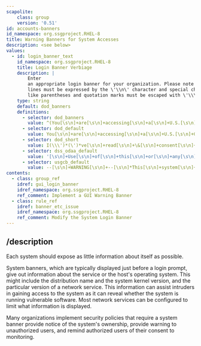 ```yaml
---
scapolite:
    class: group
    version: '0.51'
id: accounts-banners
id_namespace: org.ssgproject.RHEL-8
title: Warning Banners for System Accesses
description: <see below>
values:
  - id: login_banner_text
    id_namespace: org.ssgproject.RHEL-8
    title: Login Banner Verbiage
    description: |
        Enter
        an appropriate login banner for your organization. Please note that new
        lines must be expressed by the \'\\n\' character and special characters
        like parentheses and quotation marks must be escaped with \'\\\'.
    type: string
    default: dod_banners
    definitions:
      - selector: dod_banners
        value: ^(You[\s\n]+are[\s\n]+accessing[\s\n]+a[\s\n]+U.S.[\s\n]+Government[\s\n]+\(USG\)[\s\n]+Information[\s\n]+System[\s\n]+\(IS\)[\s\n]+that[\s\n]+is[\s\n]+provided[\s\n]+for[\s\n]+USG-authorized[\s\n]+use[\s\n]+only.[\s\n]*By[\s\n]+using[\s\n]+this[\s\n]+IS[\s\n]+\(which[\s\n]+includes[\s\n]+any[\s\n]+device[\s\n]+attached[\s\n]+to[\s\n]+this[\s\n]+IS\),[\s\n]+you[\s\n]+consent[\s\n]+to[\s\n]+the[\s\n]+following[\s\n]+conditions\:(\\n)*(\n)*-[\s\n]*The[\s\n]+USG[\s\n]+routinely[\s\n]+intercepts[\s\n]+and[\s\n]+monitors[\s\n]+communications[\s\n]+on[\s\n]+this[\s\n]+IS[\s\n]+for[\s\n]+purposes[\s\n]+including,[\s\n]+but[\s\n]+not[\s\n]+limited[\s\n]+to,[\s\n]+penetration[\s\n]+testing,[\s\n]+COMSEC[\s\n]+monitoring,[\s\n]+network[\s\n]+operations[\s\n]+and[\s\n]+defense,[\s\n]+personnel[\s\n]+misconduct[\s\n]+\(PM\),[\s\n]+law[\s\n]+enforcement[\s\n]+\(LE\),[\s\n]+and[\s\n]+counterintelligence[\s\n]+\(CI\)[\s\n]+investigations.(\\n)*(\n)*-[\s\n]*At[\s\n]+any[\s\n]+time,[\s\n]+the[\s\n]+USG[\s\n]+may[\s\n]+inspect[\s\n]+and[\s\n]+seize[\s\n]+data[\s\n]+stored[\s\n]+on[\s\n]+this[\s\n]+IS.(\\n)*(\n)*-[\s\n]*Communications[\s\n]+using,[\s\n]+or[\s\n]+data[\s\n]+stored[\s\n]+on,[\s\n]+this[\s\n]+IS[\s\n]+are[\s\n]+not[\s\n]+private,[\s\n]+are[\s\n]+subject[\s\n]+to[\s\n]+routine[\s\n]+monitoring,[\s\n]+interception,[\s\n]+and[\s\n]+search,[\s\n]+and[\s\n]+may[\s\n]+be[\s\n]+disclosed[\s\n]+or[\s\n]+used[\s\n]+for[\s\n]+any[\s\n]+USG-authorized[\s\n]+purpose.(\\n)*(\n)*-[\s\n]*This[\s\n]+IS[\s\n]+includes[\s\n]+security[\s\n]+measures[\s\n]+\(e.g.,[\s\n]+authentication[\s\n]+and[\s\n]+access[\s\n]+controls\)[\s\n]+to[\s\n]+protect[\s\n]+USG[\s\n]+interests--not[\s\n]+for[\s\n]+your[\s\n]+personal[\s\n]+benefit[\s\n]+or[\s\n]+privacy.(\\n)*(\n)*-[\s\n]*Notwithstanding[\s\n]+the[\s\n]+above,[\s\n]+using[\s\n]+this[\s\n]+IS[\s\n]+does[\s\n]+not[\s\n]+constitute[\s\n]+consent[\s\n]+to[\s\n]+PM,[\s\n]+LE[\s\n]+or[\s\n]+CI[\s\n]+investigative[\s\n]+searching[\s\n]+or[\s\n]+monitoring[\s\n]+of[\s\n]+the[\s\n]+content[\s\n]+of[\s\n]+privileged[\s\n]+communications,[\s\n]+or[\s\n]+work[\s\n]+product,[\s\n]+related[\s\n]+to[\s\n]+personal[\s\n]+representation[\s\n]+or[\s\n]+services[\s\n]+by[\s\n]+attorneys,[\s\n]+psychotherapists,[\s\n]+or[\s\n]+clergy,[\s\n]+and[\s\n]+their[\s\n]+assistants.[\s\n]+Such[\s\n]+communications[\s\n]+and[\s\n]+work[\s\n]+product[\s\n]+are[\s\n]+private[\s\n]+and[\s\n]+confidential.[\s\n]+See[\s\n]+User[\s\n]+Agreement[\s\n]+for[\s\n]+details.|I\'ve[\s\n]+read[\s\n]+\&[\s\n]+consent[\s\n]+to[\s\n]+terms[\s\n]+in[\s\n]+IS[\s\n]+user[\s\n]+agreem\'t$)
      - selector: dod_default
        value: You[\s\n]+are[\s\n]+accessing[\s\n]+a[\s\n]+U.S.[\s\n]+Government[\s\n]+\(USG\)[\s\n]+Information[\s\n]+System[\s\n]+\(IS\)[\s\n]+that[\s\n]+is[\s\n]+provided[\s\n]+for[\s\n]+USG-authorized[\s\n]+use[\s\n]+only.[\s\n]*By[\s\n]+using[\s\n]+this[\s\n]+IS[\s\n]+\(which[\s\n]+includes[\s\n]+any[\s\n]+device[\s\n]+attached[\s\n]+to[\s\n]+this[\s\n]+IS\),[\s\n]+you[\s\n]+consent[\s\n]+to[\s\n]+the[\s\n]+following[\s\n]+conditions\:(\\n)*(\n)*-[\s\n]*The[\s\n]+USG[\s\n]+routinely[\s\n]+intercepts[\s\n]+and[\s\n]+monitors[\s\n]+communications[\s\n]+on[\s\n]+this[\s\n]+IS[\s\n]+for[\s\n]+purposes[\s\n]+including,[\s\n]+but[\s\n]+not[\s\n]+limited[\s\n]+to,[\s\n]+penetration[\s\n]+testing,[\s\n]+COMSEC[\s\n]+monitoring,[\s\n]+network[\s\n]+operations[\s\n]+and[\s\n]+defense,[\s\n]+personnel[\s\n]+misconduct[\s\n]+\(PM\),[\s\n]+law[\s\n]+enforcement[\s\n]+\(LE\),[\s\n]+and[\s\n]+counterintelligence[\s\n]+\(CI\)[\s\n]+investigations.(\\n)*(\n)*-[\s\n]*At[\s\n]+any[\s\n]+time,[\s\n]+the[\s\n]+USG[\s\n]+may[\s\n]+inspect[\s\n]+and[\s\n]+seize[\s\n]+data[\s\n]+stored[\s\n]+on[\s\n]+this[\s\n]+IS.(\\n)*(\n)*-[\s\n]*Communications[\s\n]+using,[\s\n]+or[\s\n]+data[\s\n]+stored[\s\n]+on,[\s\n]+this[\s\n]+IS[\s\n]+are[\s\n]+not[\s\n]+private,[\s\n]+are[\s\n]+subject[\s\n]+to[\s\n]+routine[\s\n]+monitoring,[\s\n]+interception,[\s\n]+and[\s\n]+search,[\s\n]+and[\s\n]+may[\s\n]+be[\s\n]+disclosed[\s\n]+or[\s\n]+used[\s\n]+for[\s\n]+any[\s\n]+USG-authorized[\s\n]+purpose.(\\n)*(\n)*-[\s\n]*This[\s\n]+IS[\s\n]+includes[\s\n]+security[\s\n]+measures[\s\n]+\(e.g.,[\s\n]+authentication[\s\n]+and[\s\n]+access[\s\n]+controls\)[\s\n]+to[\s\n]+protect[\s\n]+USG[\s\n]+interests--not[\s\n]+for[\s\n]+your[\s\n]+personal[\s\n]+benefit[\s\n]+or[\s\n]+privacy.(\\n)*(\n)*-[\s\n]*Notwithstanding[\s\n]+the[\s\n]+above,[\s\n]+using[\s\n]+this[\s\n]+IS[\s\n]+does[\s\n]+not[\s\n]+constitute[\s\n]+consent[\s\n]+to[\s\n]+PM,[\s\n]+LE[\s\n]+or[\s\n]+CI[\s\n]+investigative[\s\n]+searching[\s\n]+or[\s\n]+monitoring[\s\n]+of[\s\n]+the[\s\n]+content[\s\n]+of[\s\n]+privileged[\s\n]+communications,[\s\n]+or[\s\n]+work[\s\n]+product,[\s\n]+related[\s\n]+to[\s\n]+personal[\s\n]+representation[\s\n]+or[\s\n]+services[\s\n]+by[\s\n]+attorneys,[\s\n]+psychotherapists,[\s\n]+or[\s\n]+clergy,[\s\n]+and[\s\n]+their[\s\n]+assistants.[\s\n]+Such[\s\n]+communications[\s\n]+and[\s\n]+work[\s\n]+product[\s\n]+are[\s\n]+private[\s\n]+and[\s\n]+confidential.[\s\n]+See[\s\n]+User[\s\n]+Agreement[\s\n]+for[\s\n]+details.
      - selector: dod_short
        value: I(\\\')*(\')*ve[\s\n]+read[\s\n]+\&[\s\n]+consent[\s\n]+to[\s\n]+terms[\s\n]+in[\s\n]+IS[\s\n]+user[\s\n]+agreement.
      - selector: dss_odaa_default
        value: '[\s\n]+Use[\s\n]+of[\s\n]+this[\s\n]+or[\s\n]+any[\s\n]+other[\s\n]+DoD[\s\n]+interest[\s\n]+computer[\s\n]+system[\s\n]+constitutes[\s\n]+consent[\s\n]+to[\s\n]+monitoring[\s\n]+at[\s\n]+all[\s\n]+times.[\s\n]+This[\s\n]+is[\s\n]+a[\s\n]+DoD[\s\n]+interest[\s\n]+computer[\s\n]+system.[\s\n]+All[\s\n]+DoD[\s\n]+interest[\s\n]+computer[\s\n]+systems[\s\n]+and[\s\n]+related[\s\n]+equipment[\s\n]+are[\s\n]+intended[\s\n]+for[\s\n]+the[\s\n]+communication,[\s\n]+transmission,[\s\n]+processing,[\s\n]+and[\s\n]+storage[\s\n]+of[\s\n]+official[\s\n]+U.S.[\s\n]+Government[\s\n]+or[\s\n]+other[\s\n]+authorized[\s\n]+information[\s\n]+only.[\s\n]+All[\s\n]+DoD[\s\n]+interest[\s\n]+computer[\s\n]+systems[\s\n]+are[\s\n]+subject[\s\n]+to[\s\n]+monitoring[\s\n]+at[\s\n]+all[\s\n]+times[\s\n]+to[\s\n]+ensure[\s\n]+proper[\s\n]+functioning[\s\n]+of[\s\n]+equipment[\s\n]+and[\s\n]+systems[\s\n]+including[\s\n]+security[\s\n]+devices[\s\n]+and[\s\n]+systems,[\s\n]+to[\s\n]+prevent[\s\n]+unauthorized[\s\n]+use[\s\n]+and[\s\n]+violations[\s\n]+of[\s\n]+statutes[\s\n]+and[\s\n]+security[\s\n]+regulations,[\s\n]+to[\s\n]+deter[\s\n]+criminal[\s\n]+activity,[\s\n]+and[\s\n]+for[\s\n]+other[\s\n]+similar[\s\n]+purposes.[\s\n]+Any[\s\n]+user[\s\n]+of[\s\n]+a[\s\n]+DoD[\s\n]+interest[\s\n]+computer[\s\n]+system[\s\n]+should[\s\n]+be[\s\n]+aware[\s\n]+that[\s\n]+any[\s\n]+information[\s\n]+placed[\s\n]+in[\s\n]+the[\s\n]+system[\s\n]+is[\s\n]+subject[\s\n]+to[\s\n]+monitoring[\s\n]+and[\s\n]+is[\s\n]+not[\s\n]+subject[\s\n]+to[\s\n]+any[\s\n]+expectation[\s\n]+of[\s\n]+privacy.[\s\n]+If[\s\n]+monitoring[\s\n]+of[\s\n]+this[\s\n]+or[\s\n]+any[\s\n]+other[\s\n]+DoD[\s\n]+interest[\s\n]+computer[\s\n]+system[\s\n]+reveals[\s\n]+possible[\s\n]+evidence[\s\n]+of[\s\n]+violation[\s\n]+of[\s\n]+criminal[\s\n]+statutes,[\s\n]+this[\s\n]+evidence[\s\n]+and[\s\n]+any[\s\n]+other[\s\n]+related[\s\n]+information,[\s\n]+including[\s\n]+identification[\s\n]+information[\s\n]+about[\s\n]+the[\s\n]+user,[\s\n]+may[\s\n]+be[\s\n]+provided[\s\n]+to[\s\n]+law[\s\n]+enforcement[\s\n]+officials.[\s\n]+If[\s\n]+monitoring[\s\n]+of[\s\n]+this[\s\n]+or[\s\n]+any[\s\n]+other[\s\n]+DoD[\s\n]+interest[\s\n]+computer[\s\n]+systems[\s\n]+reveals[\s\n]+violations[\s\n]+of[\s\n]+security[\s\n]+regulations[\s\n]+or[\s\n]+unauthorized[\s\n]+use,[\s\n]+employees[\s\n]+who[\s\n]+violate[\s\n]+security[\s\n]+regulations[\s\n]+or[\s\n]+make[\s\n]+unauthorized[\s\n]+use[\s\n]+of[\s\n]+DoD[\s\n]+interest[\s\n]+computer[\s\n]+systems[\s\n]+are[\s\n]+subject[\s\n]+to[\s\n]+appropriate[\s\n]+disciplinary[\s\n]+action.[\s\n]+Use[\s\n]+of[\s\n]+this[\s\n]+or[\s\n]+any[\s\n]+other[\s\n]+DoD[\s\n]+interest[\s\n]+computer[\s\n]+system[\s\n]+constitutes[\s\n]+consent[\s\n]+to[\s\n]+monitoring[\s\n]+at[\s\n]+all[\s\n]+times.'
      - selector: usgcb_default
        value: --[\s\n]+WARNING[\s\n]+--[\s\n]*This[\s\n]+system[\s\n]+is[\s\n]+for[\s\n]+the[\s\n]+use[\s\n]+of[\s\n]+authorized[\s\n]+users[\s\n]+only.[\s\n]+Individuals[\s\n]*using[\s\n]+this[\s\n]+computer[\s\n]+system[\s\n]+without[\s\n]+authority[\s\n]+or[\s\n]+in[\s\n]+excess[\s\n]+of[\s\n]+their[\s\n]*authority[\s\n]+are[\s\n]+subject[\s\n]+to[\s\n]+having[\s\n]+all[\s\n]+their[\s\n]+activities[\s\n]+on[\s\n]+this[\s\n]+system[\s\n]*monitored[\s\n]+and[\s\n]+recorded[\s\n]+by[\s\n]+system[\s\n]+personnel.[\s\n]+Anyone[\s\n]+using[\s\n]+this[\s\n]*system[\s\n]+expressly[\s\n]+consents[\s\n]+to[\s\n]+such[\s\n]+monitoring[\s\n]+and[\s\n]+is[\s\n]+advised[\s\n]+that[\s\n]*if[\s\n]+such[\s\n]+monitoring[\s\n]+reveals[\s\n]+possible[\s\n]+evidence[\s\n]+of[\s\n]+criminal[\s\n]+activity[\s\n]*system[\s\n]+personal[\s\n]+may[\s\n]+provide[\s\n]+the[\s\n]+evidence[\s\n]+of[\s\n]+such[\s\n]+monitoring[\s\n]+to[\s\n]+law[\s\n]*enforcement[\s\n]+officials.
contents:
  - class: group_ref
    idref: gui_login_banner
    idref_namespace: org.ssgproject.RHEL-8
    ref_comment: Implement a GUI Warning Banner
  - class: rule_ref
    idref: banner_etc_issue
    idref_namespace: org.ssgproject.RHEL-8
    ref_comment: Modify the System Login Banner
---
```



## /description

Each
system should expose as little information about itself as possible.  
  
System banners, which are typically displayed just before a login
prompt, give out information about the service or the host\'s operating
system. This might include the distribution name and the system kernel
version, and the particular version of a network service. This
information can assist intruders in gaining access to the system as it
can reveal whether the system is running vulnerable software. Most
network services can be configured to limit what information is
displayed.  
  
Many organizations implement security policies that require a system
banner provide notice of the system\'s ownership, provide warning to
unauthorized users, and remind authorized users of their consent to
monitoring.
